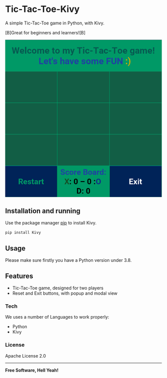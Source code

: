 # Tic-Tac-Toe-Kivy
A simple Tic-Tac-Toe game in Python, with Kivy.

[B]Great for beginners and learners![B]

[![N|Solid](https://raw.githubusercontent.com/GreenArmy18/Tic-Tac-Toe-Kivy/main/Screenshots/Screenshot_93.png)](https://nodesource.com/products/nsolid)

## Installation and running

Use the package manager [pip](https://pip.pypa.io/en/stable/) to install Kivy.

```bash
pip install Kivy
```

## Usage

Please make sure firstly you have a Python version under 3.8.

## Features

  - Tic-Tac-Toe game, designed for two players
  - Reset and Exit buttons, with popup and modal view 

### Tech

We uses a number of Languages to work properly:

* Python
* Kivy

### License
Apache License 2.0

----

**Free Software, Hell Yeah!**
